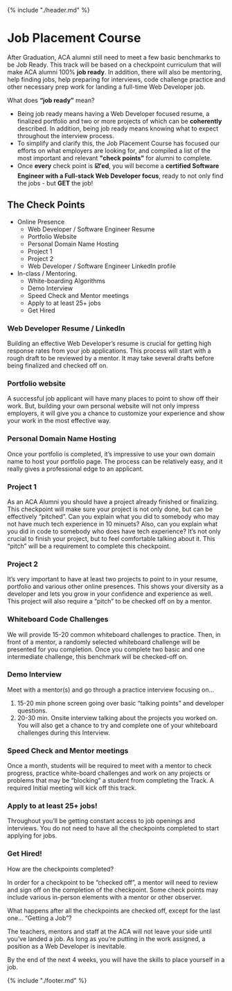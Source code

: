 {% include "./header.md" %}

# Job Placement Course

After Graduation, ACA alumni still need to meet a few basic benchmarks to be Job Ready. This track will be based on a checkpoint curriculum that will make ACA alumni 100% **job ready**. In addition, there will also be mentoring, help finding jobs, help preparing for interviews, code challenge practice and other necessary prep work for landing a full-time Web Developer job.  

What does **“job ready”** mean?
* Being job ready means having a Web Developer focused resume, a finalized portfolio and two or more projects of which can be **coherently** described. In addition, being job ready means knowing what to expect throughout the interview process.
* To simplify and clarify this, the Job Placement Course has focused our efforts on what employers are looking for, and compiled a list of the most important and relevant **"check points"** for alumni to complete.
* Once **every** check point is **☑️'ed**, you will become a **certified Software Engineer with a Full-stack Web Developer focus**, ready to not only find the jobs - but **GET** the job!   

## The Check Points

* Online Presence
  * Web Developer / Software Engineer Resume
  * Portfolio Website
  * Personal Domain Name Hosting
  * Project 1
  * Project 2
  * Web Developer / Software Engineer LinkedIn profile
* In-class / Mentoring.
  * White-boarding Algorithms
  * Demo Interview
  * Speed Check and Mentor meetings
  * Apply to at least 25+ jobs
  * Get Hired

### Web Developer Resume / LinkedIn

Building an effective Web Developer’s resume is crucial for getting high response rates from your job applications. This process will start with a rough draft to be reviewed by a mentor. It may take several drafts before being finalized and checked off on.

### Portfolio website

A successful job applicant will have many places to point to show off their work. But, building your own personal website will not only impress employers, it will give you a chance to customize your experience and show your work in the most effective way.  

### Personal Domain Name Hosting

Once your portfolio is completed, it’s impressive to use your own domain name to host your portfolio page. The process can be relatively easy, and it really gives a professional edge to an applicant.  

### Project 1

As an ACA Alumni you should have a project already finished or finalizing. This checkpoint will make sure your project is not only done, but can be effectively “pitched”. Can you explain what you did to somebody who may not have much tech experience in 10 minuets? Also, can you explain what you did in code to somebody who does have tech experience? It’s not only crucial to finish your project, but to feel comfortable talking about it. This “pitch” will be a requirement to complete this checkpoint.

### Project 2

It’s very important to have at least two projects to point to in your resume, portfolio and various other online presences. This shows your diversity as a developer and lets you grow in your confidence and experience as well. This project will also require a “pitch” to be checked off on by a mentor.

### Whiteboard Code Challenges

We will provide 15-20 common whiteboard challenges to practice. Then, in front of a mentor, a randomly selected whiteboard challenge will be presented for you completion. Once you complete two basic and one intermediate challenge, this benchmark will be checked-off on.

### Demo Interview

Meet with a mentor(s) and go through a practice interview focusing on…
1) 15-20 min phone screen going over basic “talking points” and developer questions.
2) 20-30 min. Onsite interview talking about the projects you worked on. You will also get 	a chance to try and complete one of your whiteboard challenges during this Interview.

### Speed Check and Mentor meetings

Once a month, students will be required to meet with a mentor to check progress, practice white-board challenges and work on any projects or problems that may be “blocking” a student from completing the Track. A required Initial meeting will kick off this track.

### Apply to at least 25+ jobs!

Throughout you’ll be getting constant access to job openings and interviews. You do not need to have all the checkpoints completed to start applying for jobs.

### Get Hired!

How are the checkpoints completed?

In order for a checkpoint to be “checked off”, a mentor will need to review and sign off on the completion of the checkpoint. Some check points may include various in-person elements with a mentor or other observer.

What happens after all the checkpoints are checked off, except for the last one… “Getting a Job”?

The teachers, mentors and staff at the ACA will not leave your side until you’ve landed a job. As long as you’re putting in the work assigned, a position as a Web Developer is inevitable.


By the end of the next 4 weeks, you will have the skills to place yourself in a job.

{% include "./footer.md" %}
